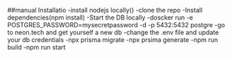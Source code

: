 ##manual Installatio
-install nodejs locally()
-clone the repo
-Install dependencies(npm install)
-Start the DB locally
    -doscker run -e POSTGRES_PASSWORD=mysecretpassword -d -p 5432:5432 postgre
    -go to neon.tech and get yourself a new db
-change the .env file and update your db credentials
-npx prisma migrate
-npx prsima generate
-npm run build
-npm run start